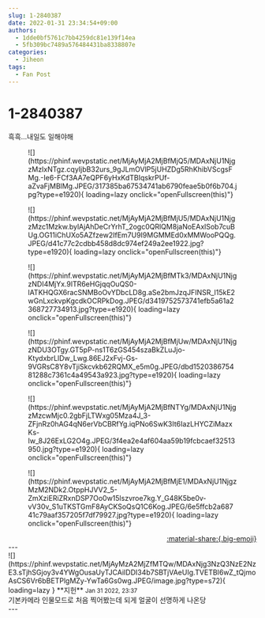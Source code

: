 ```yaml
---
slug: 1-2840387
date: 2022-01-31 23:34:54+09:00
authors:
  - 1dde0bf5761c7bb4259dc81e139f14ea
  - 5fb309bc7489a576484431ba8338807e
categories:
  - Jiheon
tags:
  - Fan Post
---
```


# 1-2840387

<div class="post-container" markdown="1">
<div class="content-container md-sidebar__scrollwrap" markdown="1">

흑흑...내일도 일해야해
<figure markdown="1">
![](https://phinf.wevpstatic.net/MjAyMjA2MjBfMjQ5/MDAxNjU1NjgzMzIxNTgz.cqyIjbB32urs_9gJLmOVlP5jUHZDg5RhKhibVScgsFMg.-Ie6-FCf3AA7eQPF6yHxKdTBIqskrPUf-aZvaFjMBlMg.JPEG/317385ba67534741ab6790feae5b0f6b704.jpg?type=e1920){ loading=lazy onclick="openFullscreen(this)"}
</figure>

<figure markdown="1">
![](https://phinf.wevpstatic.net/MjAyMjA2MjBfMjU5/MDAxNjU1NjgzMzc1Mzkw.bylAjAhDeCrYrhT_2ogc0QRlQM8jaNoEAxlSob7cuBUg.OG11iChUXo5AZfzew2IfEm7U9I9MGMMEd0xMMWooPQQg.JPEG/d41c77c2cdbb458d8dc974ef249a2ee1922.jpg?type=e1920){ loading=lazy onclick="openFullscreen(this)"}
</figure>

<figure markdown="1">
![](https://phinf.wevpstatic.net/MjAyMjA2MjBfMTk3/MDAxNjU1NjgzNDI4MjYx.9lTR6eHGjqqOuQS0-lATKHQGX6racSNMBoOvYDbcLD8g.aSe2bmJzqJFINSR_l15kE2wGnLxckvpKgcdkOCRPkDog.JPEG/d3419752573741efb5a61a2368727734913.jpg?type=e1920){ loading=lazy onclick="openFullscreen(this)"}
</figure>

<figure markdown="1">
![](https://phinf.wevpstatic.net/MjAyMjA2MjBfMjUw/MDAxNjU1NjgzNDU3OTgy.GT5pP-ns1T6zGS454szaBkZLuJjo-KtydxbrLlDw_Lwg.86EJ2xFvj-Gs-9VGRsC8Y8vTjiSkcvkb62RQMX_e5m0g.JPEG/dbd152038675481288c7361c4a49543a923.jpg?type=e1920){ loading=lazy onclick="openFullscreen(this)"}
</figure>

<figure markdown="1">
![](https://phinf.wevpstatic.net/MjAyMjA2MjBfNTYg/MDAxNjU1NjgzMzcwMjc0.2gbFjLTWxg05Mza4J_3-ZFjnRz0hAG4qN6erVbCBRfYg.iqPNo6SwK3It6IazLHYCZiMazxKs-Iw_8J26ExLG2O4g.JPEG/3f4ea2e4af604aa59b19fcbcaef32513950.jpg?type=e1920){ loading=lazy onclick="openFullscreen(this)"}
</figure>

<figure markdown="1">
![](https://phinf.wevpstatic.net/MjAyMjA2MjBfMjE1/MDAxNjU1NjgzMzM2NDk2.OtppHJVV2_5-ZmXziERiZRxnDSP7Oo0w15lszvroe7kg.Y_G48K5be0v-vV30v_S1uTKSTGmF8AyCKSoQsQ1C6Kog.JPEG/6e5ffcb2a68741c79aaf357205f7df79927.jpg?type=e1920){ loading=lazy onclick="openFullscreen(this)"}
</figure>


</div>
</div>

<div style="text-align: right;" markdown="1">
<a href="https://weverse.io/fromis9/fanpost/1-2840387" style="text-align: right;">:material-share:{.big-emoji}</a>
</div>
---

<div class="comments-container md-sidebar__scrollwrap" markdown="1">
<div class="comment" markdown="1">
<div class='id-container' markdown="1">
![](https://phinf.wevpstatic.net/MjAyMzA2MjZfMTQw/MDAxNjg3NzQ3NzE2NzE3.sTjhSGjoy3v4YWgOusaUyTJCAiIDDI34b7SBTjVAeUIg.TVETBI6wZ_tQjmoAsCS6Vr6bBETPlgMZy-YwTa6Gs0wg.JPEG/image.jpg?type=s72){ loading=lazy }
**<span class="artist">지헌</span>** <small>Jan 31 2022, 23:37</small><br>
</div>
<div class='comment-body' markdown="1">
기본카메라 인물모드로 처음 찍어봤는데 되게 얼굴이 선명하게 나온당
</div>
</div>
</div>
---
